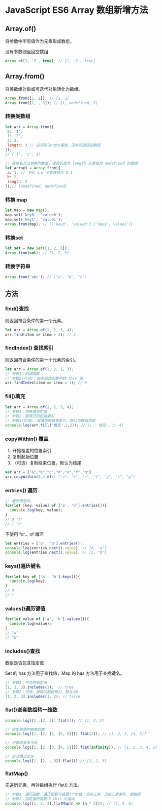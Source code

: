 # JavaScript ES6 Array 数组新增方法

## Array.of()

将参数中所有值作为元素形成数组。

没有参数则返回空数组
```js
Array.of(1, '2', true); // [1, '2', true]
```

## Array.from()

将类数组对象或可迭代对象转化为数组。

```js
Array.from([1, 2]); // [1, 2]
Array.from([1, , 3]); // [1, undefined, 3]
```

### 转换类数组

```js
let arr = Array.from({
 0: '1',
 1: '2',
 2: 3,
 length: 3 // 必须有length属性，没有则返回空数组
});
// ['1', '2', 3]

// 属性名无法转换为数值，返回长度为 length 元素值为 undefined 的数组 
let array1 = Array.from({
 a: 1, // 下标 a,b 不能转换为 0 1 
 b: 2,
 length: 2
});// [undefined, undefined]
```

### 转换 map

```js
let map = new Map();
map.set('key0', 'value0');
map.set('key1', 'value1');
Array.from(map); // [['key0', 'value0'],['key1','value1']]
```

### 转换set

```js
let set = new Set([1, 2, 3]);
Array.from(set); // [1, 2, 3]
```

### 转换字符串

```js
Array.from('abc'); // ["a", "b", "c"]
```

## 方法

### find()查找

则返回符合条件的第一个元素。

```js
let arr = Array.of(1, 2, 3, 4);
arr.find(item => item > 2); // 3
```

### findIndex() 查找索引

则返回符合条件的第一个元素的索引。

```js
let arr = Array.of(1, 2, 1, 3);
// 参数1：回调函数
// 参数2(可选)：指定回调函数中的 this 值
arr.findIndex(item => item = 1); // 0
```

### fill()填充

```js
let arr = Array.of(1, 2, 3, 4);
// 参数1：用来填充的值
// 参数2：被填充的起始索引
// 参数3(可选)：被填充的结束索引，默认为数组末尾
console.log(arr.fill('填充',1,2)); // [1, '填充', 3, 4]
```

### copyWithin() 覆盖

1. 开始覆盖的位置索引
2. 复制起始位置
3. （可选）复制结束位置，默认为结尾
```js
var arr = ["a","b","c","d","e","f","g"]
arr.copyWithin(2,4,6)// ["a", "b", "e", "f", "g", "f", "g"]
```

### entries() 遍历

```js
// 遍历键值对。
for(let [key, value] of ['a', 'b'].entries()){
  console.log(key, value);
}
// 0 "a"
// 1 "b"
```

不使用 for... of 循环

```js
let entries = ['a', 'b'].entries();
console.log(entries.next().value); // [0, "a"]
console.log(entries.next().value); // [1, "b"]
```

### keys()遍历键名

```js
for(let key of ['a', 'b'].keys()){
  console.log(key);
}
// 0
// 1
```

### values()遍历键值

```js
for(let value of ['a', 'b'].values()){
  console.log(value);
}
// "a"
// "b"
```

### includes()查找

数组是否包含指定值

Set 的 has 方法用于查找值，Map 的 has 方法用于查找键名。

```js
// 参数1：包含的指定值
[1, 2, 3].includes(1);  // true
// 参数2：可选，搜索的起始索引，默认为0
[1, 2, 3].includes(1, 2); // false
```

### flat()嵌套数组转一维数

```js
console.log([1 ,[2, 3]].flat()); // [1, 2, 3]

// 指定转换的嵌套层数
console.log([1, [2, [3, [4, 5]]]].flat(2)); // [1, 2, 3, [4, 5]]

// 不管嵌套多少层
console.log([1, [2, [3, [4, 5]]]].flat(Infinity)); // [1, 2, 3, 4, 5]

// 自动跳过空位
console.log([1, [2, , 3]].flat());// [1, 2, 3]
```

### flatMap()

先遍历元素，再对数组执行 flat() 方法。

```js
// 参数1：遍历函数，遍历函数可接受3个参数：当前元素、当前元素索引、原数组
// 参数2：指定遍历函数中 this 的指向
console.log([1, 2, 3].flatMap(n => [n * 2])); // [2, 4, 6]
```